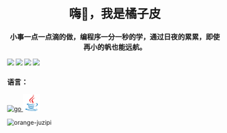 <h1 align="center">嗨👋，我是橘子皮</h1>
<h3 align="center">小事一点一点滴的做，编程序一分一秒的学，通过日夜的累累，即使再小的帆也能远航。</h3>


![](https://img.shields.io/badge/email-3492989525%40qq.com-brightgreen?logo=Mail.Ru)
[![](https://img.shields.io/badge/bilibili-98208883135-brightgreen?logo=Bilibili)](https://space.bilibili.com/312142306)
![](https://img.shields.io/badge/weixin-null-brightgreen?logo=wechat)
[![](https://img.shields.io/badge/CSDN-OrangePeel_2019-brightgreen?logo=Blogger)](https://blog.csdn.net/OrangePeel_2019?type=blog)


<h3 align= "left">语言：</h3>
<p align="left"> <a href="https://golang.org" target="_blank" rel="noreferrer"> <img src="https://raw.githubusercontent.com/devicons/devicon /master/icons/go/go-original.svg" alt="go" width="40" height="40"/> </a> <a href="https://www.java.com" 目标="_blank" rel="noreferrer"> <img src="https://raw.githubusercontent.com/devicons/devicon/master/icons/java/java-original.svg" alt="java" width="40 " height="40"/> </a>  </p>

<p> <img align="center" src="https://github-readme-stats.vercel.app/api?username=orange-juzipi&show_icons=true&locale=en&theme=gruvbox" alt="orange-juzipi" /> </p>

